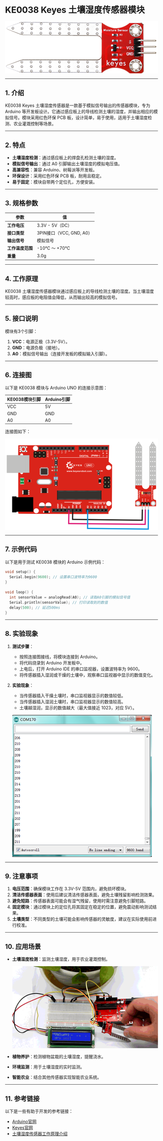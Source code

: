 # **KE0038 Keyes 土壤湿度传感器模块**

![image-20250312155708103](media/image-20250312155708103.png)

---

## **1. 介绍**

KE0038 Keyes 土壤湿度传感器是一款基于模拟信号输出的传感器模块，专为 Arduino 等开发板设计。它通过感应板上的导线检测土壤的湿度，并输出相应的模拟信号。模块采用红色环保 PCB 板，设计简单，易于使用，适用于土壤湿度检测、农业灌溉控制等场景。

---

## **2. 特点**

- **土壤湿度检测**：通过感应板上的焊盘孔检测土壤的湿度。
- **模拟信号输出**：通过 A0 引脚输出土壤湿度的模拟电压值。
- **高兼容性**：兼容 Arduino、树莓派等开发板。
- **环保设计**：采用红色环保 PCB 板，耐用且稳定。
- **易于固定**：模块自带两个定位孔，方便安装。

---

## **3. 规格参数**

| 参数            | 值                     |
|-----------------|------------------------|
| **工作电压**    | 3.3V - 5V（DC）        |
| **接口类型**    | 3PIN接口（VCC, GND, A0） |
| **输出信号**    | 模拟信号               |
| **工作温度范围**| -10℃ ～ +70℃          |
| **重量**        | 3.0g                   |

---

## **4. 工作原理**

KE0038 土壤湿度传感器模块通过感应板上的导线检测土壤的湿度。当土壤湿度较高时，感应板的电阻值会降低，从而输出较高的模拟信号。

---

## **5. 接口说明**

模块有3个引脚：
1. **VCC**：电源正极（3.3V-5V）。
2. **GND**：电源负极（接地）。
3. **A0**：模拟信号输出（连接开发板的模拟输入引脚）。

---

## **6. 连接图**

以下是 KE0038 模块与 Arduino UNO 的连接示意图：

| KE0038模块引脚 | Arduino引脚 |
|----------------|-------------|
| VCC            | 5V          |
| GND            | GND         |
| A0             | A0          |

连接图如下：

![image-20250312155718647](media/image-20250312155718647.png)

---

## **7. 示例代码**

以下是用于测试 KE0038 模块的 Arduino 示例代码：

```cpp
void setup() {
  Serial.begin(9600); // 设置串口波特率为9600
}

void loop() {
  int sensorValue = analogRead(A0); // 读取A0引脚的模拟信号值
  Serial.println(sensorValue); // 打印读取到的数值
  delay(500); // 延迟500ms
}
```

---

## **8. 实验现象**

1. **测试步骤**：
   - 按照连接图接线，将模块连接到 Arduino。
   - 将代码烧录到 Arduino 开发板中。
   - 上电后，打开 Arduino IDE 的串口监视器，设置波特率为 9600。
   - 将传感器插入湿润或干燥的土壤中，观察串口监视器中显示的数值变化。

2. **实验现象**：
   - 当传感器插入干燥土壤时，串口监视器显示的数值较低。
   - 当传感器插入湿润土壤时，串口监视器显示的数值较高。
   - 土壤越湿润，显示的数值越大（最大值接近 1023，对应 5V）。
   
   ![image-20250312155819862](media/image-20250312155819862.png)

---

## **9. 注意事项**

1. **电压范围**：确保模块工作在 3.3V-5V 范围内，避免损坏模块。
2. **清洁传感器表面**：使用后建议清洁传感器表面，避免土壤残留影响检测效果。
3. **避免短路**：传感器表面可能会有湿气残留，使用时需注意避免引脚短路。
4. **固定模块**：通过模块上的定位孔将其固定在稳定的位置，避免震动影响测试结果。
5. **土壤类型**：不同类型的土壤可能会影响传感器的灵敏度，建议在实际使用前进行校准。

---

## **10. 应用场景**

- **土壤湿度检测**：监测土壤湿度，用于农业灌溉控制。

	![KE0038](media/KE0038.gif)

- **植物养护**：检测植物盆栽的土壤湿度，提醒浇水。

- **环境监测**：用于土壤湿度的实时监测。

- **智能农业**：结合其他传感器实现智能农业系统。

---

## **11. 参考链接**

以下是一些有助于开发的参考链接：
- [Arduino官网](https://www.arduino.cc/)
- [Keyes官网](http://www.keyes-robot.com/)
- [土壤湿度传感器工作原理介绍](https://en.wikipedia.org/wiki/Soil_moisture_sensor)
